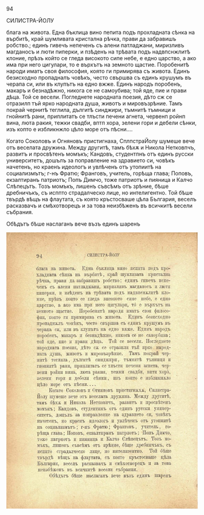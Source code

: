 ﻿94

СИЛИСТРА-ЙОЛУ

блага на живота. Една бъклица вино пепита подъ прохладната сѣнка на върбитѣ, край шумливата кристална рѣчка, прави да забравишъ робство.; единъ гивечъ непеченъ съ алени патладжани, миризливъ магданосъ и люти пиперки, и пзѣденъ на трѣвата подъ надвпснжлитѣ клоние, прѣзъ който се гледа високото сипе небе, е едно царство, а ако има при него цигулари, то е върхътъ на земното щастие. Поробенитѣ народи иматъ своя философия, която ги примирява съ живота. Единъ безисходно пропадналъ човѣкъ, често свършва съ единъ крушумъ въ черапа си, или въ клупътъ на едно вжже. Единъ народъ поробенъ, макаръ и безнадѣжно, никога се не самоубива; той яде, пие и прави дѣца. Той се весели. Погледнете народната поезия, дѣто сж се отразилп тъй ярко народната душа, животъ и мировъзрѣние. Тамъ покрай чернитѣ теглила, дългитѣ синджири, тъмнитѣ тъмници и гнойнитѣ рани, приплитатъ се тлъсти печени агнета, червенп ройнп вина, люта ракия, тежки свадби, вптп хора, зелени гори и дебели сѣнки, изъ копто е избликнжло цѣло море отъ пѣсни....

Когато Соколовъ и Огняновъ пристигнаха, СплпстраЙолу шумеше вече отъ веселата дружина. Между другитѣ, тамъ бѣхѫ и Никола Нетковпчъ, развитъ и просвѣтенъ момъкъ; Кандовъ, студентпнъ отъ единъ русски университетъ, дошълъ за поправление на здравието си, човѣкъ начетенъ, но краенъ идеологъ и увлѣченъ отъ утопиитѣ на социализмътъ; г-нъ Фратю; Франговъ, учитель, горѣща глава; Поповъ, екзалтиранъ патриотъ; Попъ Димчо, тоже патриотъ и пияница и Калчо Слѣпецътъ. Тозъ момъкъ, лишенъ съвсѣмъ отъ зрѣние, бѣше дребничъкъ, съ исппто страдалческо лице, но интелигентно. Той бѣше твърдѣ вѣщъ на флаутата, съ която кръстосваше цѣла България, веселъ расказвачъ и смѣхотворецъ и за това неизбѣженъ въ всичкитѣ весели събрания.

Обѣдътъ бѣше наслаганъ вече възъ единъ шаренъ

![original](../images/111.jpg)

